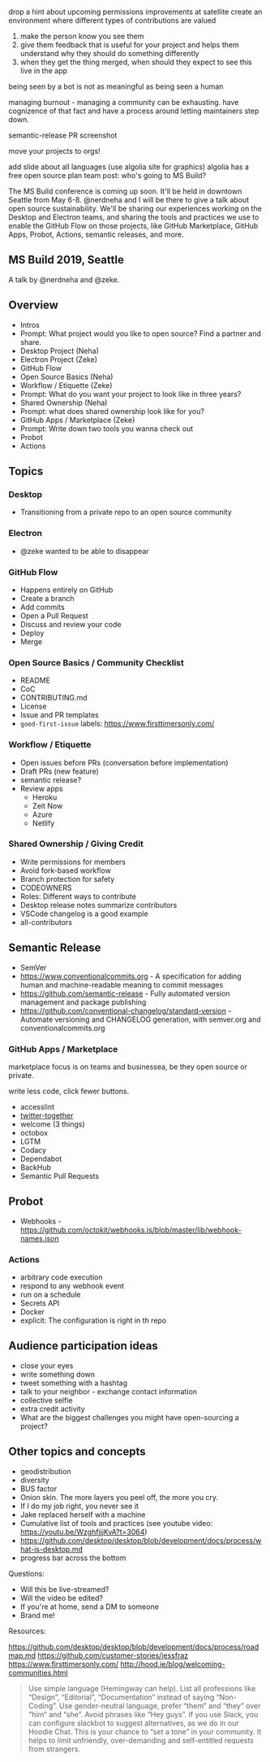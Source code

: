 drop a hint about upcoming permissions improvements at satellite
create an environment where different types of contributions are valued

1. make the person know you see them
2. give them feedback that is useful for your project and helps them understand why they should do something differently
3. when they get the thing merged, when should they expect to see this live in the app

being seen by a bot is not as meaningful as being seen a human

managing burnout - managing a community can be exhausting. have cognizence of that fact and have a process around letting maintainers step down.


semantic-release PR screenshot

move your projects to orgs!

add slide about all languages (use algolia site for graphics)
algolia has a free open source plan
team post: who's going to MS Build?

The MS Build conference is coming up soon. It'll be held in downtown Seattle from May 6-8. @nerdneha and I will be there to give a talk about open source sustainability. We'll be sharing our experiences working on the Desktop and Electron teams, and sharing the tools and practices we use to enable the GitHub Flow on those projects, like GitHub Marketplace, GitHub Apps, Probot, Actions, semantic releases, and more.

## MS Build 2019, Seattle

A talk by @nerdneha and @zeke.

## Overview

- Intros
- Prompt: What project would you like to open source? Find a partner and share.
- Desktop Project (Neha)
- Electron Project (Zeke)
- GitHub Flow
- Open Source Basics (Neha)
- Workflow / Etiquette (Zeke)
- Prompt: What do you want your project to look like in three years?
- Shared Ownership (Neha)
- Prompt: what does shared ownership look like for you? 
- GitHub Apps / Marketplace (Zeke)
- Prompt: Write down two tools you wanna check out
- Probot
- Actions

## Topics

### Desktop

- Transitioning from a private repo to an open source community

### Electron

- @zeke wanted to be able to disappear

### GitHub Flow

- Happens entirely on GitHub
- Create a branch
- Add commits
- Open a Pull Request
- Discuss and review your code
- Deploy
- Merge

### Open Source Basics / Community Checklist

- README
- CoC
- CONTRIBUTING.md
- License
- Issue and PR templates
- `good-first-issue` labels: https://www.firsttimersonly.com/

### Workflow / Etiquette

- Open issues before PRs (conversation before implementation)
- Draft PRs (new feature)
- semantic release?
- Review apps
  - Heroku
  - Zeit Now
  - Azure
  - Netlify

### Shared Ownership / Giving Credit

- Write permissions for members
- Avoid fork-based workflow
- Branch protection for safety
- CODEOWNERS
- Roles: Different ways to contribute
- Desktop release notes summarize contributors
- VSCode changelog is a good example
- all-contributors

## Semantic Release

- SemVer
- https://www.conventionalcommits.org - A specification for adding human and machine-readable meaning to commit messages
- https://github.com/semantic-release - Fully automated version management and package publishing
- https://github.com/conventional-changelog/standard-version - Automate versioning and CHANGELOG generation, with semver.org and conventionalcommits.org

### GitHub Apps / Marketplace

marketplace focus is on teams and businessea, be they open source or private.

write less code, click fewer buttons.

- accesslint
- [twitter-together](https://github.com/marketplace/actions/twitter-together)
- welcome (3 things)
- octobox
- LGTM
- Codacy
- Dependabot
- BackHub
- Semantic Pull Requests

## Probot

- Webhooks - https://github.com/octokit/webhooks.js/blob/master/lib/webhook-names.json

### Actions

- arbitrary code execution
- respond to any webhook event
- run on a schedule
- Secrets API
- Docker
- explicit: The configuration is right in th repo

## Audience participation ideas

- close your eyes
- write something down
- tweet something with a hashtag
- talk to your neighbor - exchange contact information
- collective selfie
- extra credit activity
- What are the biggest challenges you might have open-sourcing a project?

## Other topics and concepts

- geodistribution
- diversity
- BUS factor
- Onion skin. The more layers you peel off, the more you cry.
- If I do my job right, you never see it
- Jake replaced herself with a machine
- Cumulative list of tools and practices (see youtube video: https://youtu.be/WzghfjjjKvA?t=3064)
- https://github.com/desktop/desktop/blob/development/docs/process/what-is-desktop.md
- progress bar across the bottom

Questions:

- Will this be live-streamed?
- Will the video be edited?
- If you're at home, send a DM to someone
- Brand me!

Resources:

https://github.com/desktop/desktop/blob/development/docs/process/roadmap.md
https://github.com/customer-stories/jessfraz
https://www.firsttimersonly.com/
http://hood.ie/blog/welcoming-communities.html

> Use simple language (Hemingway can help). List all professions like “Design”, “Editorial”, “Documentation” instead of saying “Non-Coding”. Use gender-neutral language, prefer “them” and “they” over “him” and “she”. Avoid phrases like “Hey guys”. If you use Slack, you can configure slackbot to suggest alternatives, as we do in our Hoodie Chat. This is your chance to “set a tone” in your community. It helps to limit unfriendly, over-demanding and self-entitled requests from strangers.